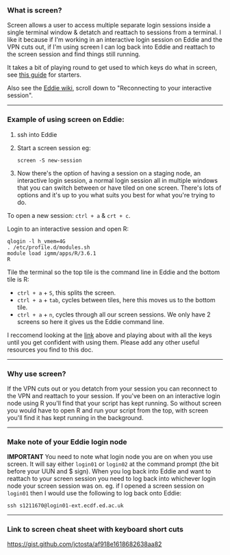 ### What is screen?

Screen allows a user to access multiple separate login sessions inside a single terminal window & detatch and reattach to sessions from a terminal. I like it because if I'm working in an interactive login session on Eddie and the VPN cuts out, if I'm using screen I can log back into Eddie and reattach to the screen session and find things still running.

It takes a bit of playing round to get used to which keys do what in screen, see [this guide](https://linuxize.com/post/how-to-use-linux-screen/) for starters.

Also see the [Eddie wiki](https://www.wiki.ed.ac.uk/display/ResearchServices/Interactive+Sessions), scroll down to "Reconnecting to your interactive session". 

____________________________________________________________________
### Example of using screen on Eddie:

1. ssh into Eddie
2. Start a screen session eg:

	```
	screen -S new-session
	```

3. Now there's the option of having a session on a staging node, an interactive login session, a normal login session all in multiple windows that you can switch between or have tiled on one screen. There's lots of options and it's up to you what suits you best for what you're trying to do.

To open a new session: `ctrl + a` & `crt + c`.

Login to an interactive session and open R:
```
qlogin -l h_vmem=4G
. /etc/profile.d/modules.sh
module load igmm/apps/R/3.6.1
R
```

Tile the terminal so the top tile is the command line in Eddie and the bottom tile is R:

* `ctrl + a` + `S`, this splits the screen.
* `ctrl + a` + `tab`, cycles between tiles, here this moves us to the bottom tile. 
* `ctrl + a` + `n`, cycles through all our screen sessions. We only have 2 screens so here it gives us the Eddie command line.

I reccomend looking at the [link](https://linuxize.com/post/how-to-use-linux-screen/) above and playing about with all the keys until you get confident with using them. Please add any other useful resources you find to this doc.

___________________________

### Why use screen? 
If the VPN cuts out or you detatch from your session you can reconnect to the VPN and reattach to your session. If you've been on an interactive login node using R you'll find that your script has kept running. So without screen you would have to open R and run your script from the top, with screen you'll find it has kept running in the background.

______________________________
### Make note of your Eddie login node 
**IMPORTANT** You need to note what login node you are on when you use screen. It will say either `login01` or `login02` at the command prompt (the bit before your UUN and $ sign). When you log back into Eddie and want to reattach to your screen session you need to log back into whichever login node your screen session was on. 
eg. if I opened a screen session on `login01` then I would use the following to log back onto Eddie:

```
ssh s1211670@login01-ext.ecdf.ed.ac.uk
```

________________________________
### Link to screen cheat sheet with keyboard short cuts
https://gist.github.com/jctosta/af918e1618682638aa82



